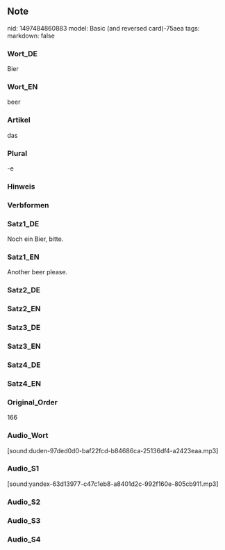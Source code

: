 ## Note
nid: 1497484860883
model: Basic (and reversed card)-75aea
tags: 
markdown: false

### Wort_DE
Bier

### Wort_EN
beer

### Artikel
das

### Plural
-e

### Hinweis


### Verbformen


### Satz1_DE
Noch ein Bier, bitte.

### Satz1_EN
Another beer please.

### Satz2_DE


### Satz2_EN


### Satz3_DE


### Satz3_EN


### Satz4_DE


### Satz4_EN


### Original_Order
166

### Audio_Wort
[sound:duden-97ded0d0-baf22fcd-b84686ca-25136df4-a2423eaa.mp3]

### Audio_S1
[sound:yandex-63d13977-c47c1eb8-a8401d2c-992f160e-805cb911.mp3]

### Audio_S2


### Audio_S3


### Audio_S4

